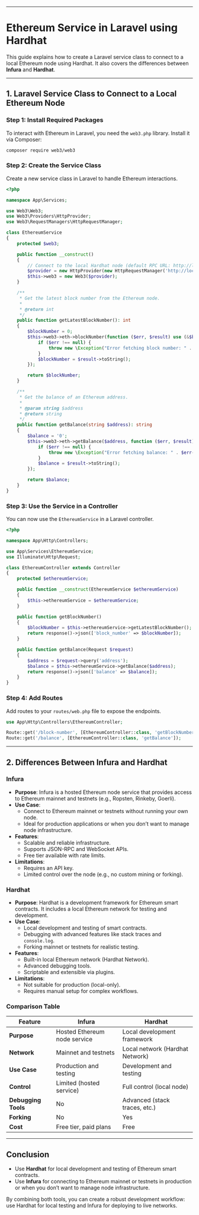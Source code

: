 
---

# Ethereum Service in Laravel using Hardhat

This guide explains how to create a Laravel service class to connect to a local Ethereum node using Hardhat. It also covers the differences between **Infura** and **Hardhat**.

---

## **1. Laravel Service Class to Connect to a Local Ethereum Node**

### **Step 1: Install Required Packages**
To interact with Ethereum in Laravel, you need the `web3.php` library. Install it via Composer:

```bash
composer require web3/web3
```

### **Step 2: Create the Service Class**
Create a new service class in Laravel to handle Ethereum interactions.

```php
<?php

namespace App\Services;

use Web3\Web3;
use Web3\Providers\HttpProvider;
use Web3\RequestManagers\HttpRequestManager;

class EthereumService
{
    protected $web3;

    public function __construct()
    {
        // Connect to the local Hardhat node (default RPC URL: http://localhost:8545)
        $provider = new HttpProvider(new HttpRequestManager('http://localhost:8545'));
        $this->web3 = new Web3($provider);
    }

    /**
     * Get the latest block number from the Ethereum node.
     *
     * @return int
     */
    public function getLatestBlockNumber(): int
    {
        $blockNumber = 0;
        $this->web3->eth->blockNumber(function ($err, $result) use (&$blockNumber) {
            if ($err !== null) {
                throw new \Exception("Error fetching block number: " . $err->getMessage());
            }
            $blockNumber = $result->toString();
        });

        return $blockNumber;
    }

    /**
     * Get the balance of an Ethereum address.
     *
     * @param string $address
     * @return string
     */
    public function getBalance(string $address): string
    {
        $balance = '0';
        $this->web3->eth->getBalance($address, function ($err, $result) use (&$balance) {
            if ($err !== null) {
                throw new \Exception("Error fetching balance: " . $err->getMessage());
            }
            $balance = $result->toString();
        });

        return $balance;
    }
}
```

### **Step 3: Use the Service in a Controller**
You can now use the `EthereumService` in a Laravel controller.

```php
<?php

namespace App\Http\Controllers;

use App\Services\EthereumService;
use Illuminate\Http\Request;

class EthereumController extends Controller
{
    protected $ethereumService;

    public function __construct(EthereumService $ethereumService)
    {
        $this->ethereumService = $ethereumService;
    }

    public function getBlockNumber()
    {
        $blockNumber = $this->ethereumService->getLatestBlockNumber();
        return response()->json(['block_number' => $blockNumber]);
    }

    public function getBalance(Request $request)
    {
        $address = $request->query('address');
        $balance = $this->ethereumService->getBalance($address);
        return response()->json(['balance' => $balance]);
    }
}
```

### **Step 4: Add Routes**
Add routes to your `routes/web.php` file to expose the endpoints.

```php
use App\Http\Controllers\EthereumController;

Route::get('/block-number', [EthereumController::class, 'getBlockNumber']);
Route::get('/balance', [EthereumController::class, 'getBalance']);
```

---

## **2. Differences Between Infura and Hardhat**

### **Infura**
- **Purpose**: Infura is a hosted Ethereum node service that provides access to Ethereum mainnet and testnets (e.g., Ropsten, Rinkeby, Goerli).
- **Use Case**:
  - Connect to Ethereum mainnet or testnets without running your own node.
  - Ideal for production applications or when you don’t want to manage node infrastructure.
- **Features**:
  - Scalable and reliable infrastructure.
  - Supports JSON-RPC and WebSocket APIs.
  - Free tier available with rate limits.
- **Limitations**:
  - Requires an API key.
  - Limited control over the node (e.g., no custom mining or forking).

### **Hardhat**
- **Purpose**: Hardhat is a development framework for Ethereum smart contracts. It includes a local Ethereum network for testing and development.
- **Use Case**:
  - Local development and testing of smart contracts.
  - Debugging with advanced features like stack traces and `console.log`.
  - Forking mainnet or testnets for realistic testing.
- **Features**:
  - Built-in local Ethereum network (Hardhat Network).
  - Advanced debugging tools.
  - Scriptable and extensible via plugins.
- **Limitations**:
  - Not suitable for production (local-only).
  - Requires manual setup for complex workflows.

### **Comparison Table**

| Feature                | Infura                          | Hardhat                          |
|------------------------|---------------------------------|----------------------------------|
| **Purpose**            | Hosted Ethereum node service   | Local development framework      |
| **Network**            | Mainnet and testnets           | Local network (Hardhat Network) |
| **Use Case**           | Production and testing         | Development and testing         |
| **Control**            | Limited (hosted service)       | Full control (local node)       |
| **Debugging Tools**    | No                             | Advanced (stack traces, etc.)   |
| **Forking**            | No                             | Yes                              |
| **Cost**               | Free tier, paid plans          | Free                            |

---

## **Conclusion**
- Use **Hardhat** for local development and testing of Ethereum smart contracts.
- Use **Infura** for connecting to Ethereum mainnet or testnets in production or when you don’t want to manage node infrastructure.

By combining both tools, you can create a robust development workflow: use Hardhat for local testing and Infura for deploying to live networks.